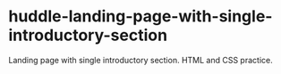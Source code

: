 # huddle-landing-page-with-single-introductory-section
Landing page with single introductory section. HTML and CSS practice.

